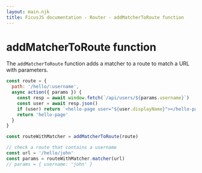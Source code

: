```yaml
---
layout: main.njk
title: FicusJS documentation - Router - addMatcherToRoute function
---
```

# addMatcherToRoute function

The `addMatcherToRoute` function adds a matcher to a route to match a URL with parameters.

```js
const route = {
  path: '/hello/:username',
  async action({ params }) {
    const resp = await window.fetch(`/api/users/${params.username}`)
    const user = await resp.json()
    if (user) return `<hello-page user="${user.displayName}"></hello-page>`
    return 'hello-page'
  }
}

const routeWithMatcher = addMatcherToRoute(route)

// check a route that contains a username
const url = '/hello/john'
const params = routeWithMatcher.matcher(url)
// params = { username: 'john' }
```
